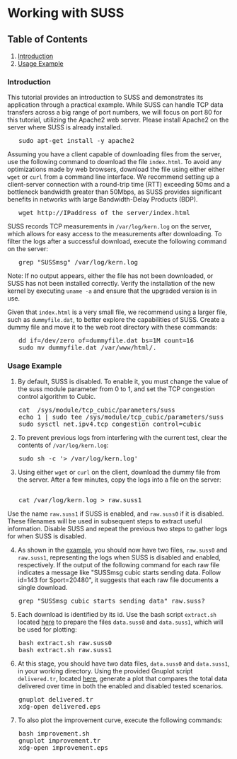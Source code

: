 # Working with SUSS

## Table of Contents
1. [Introduction](#introduction)
2. [Usage Example](#usage-example)

### Introduction

This tutorial provides an introduction to SUSS and demonstrates its application through a practical example.
While SUSS can handle TCP data transfers across a big range of port numbers, we will focus on port 80 for this tutorial, utilizing the Apache2 web server. Please install Apache2 on the server where SUSS is already installed.

<pre>
   sudo apt-get install -y apache2
</pre>

Assuming you have a client capable of downloading files from the server, use the following command to download the file `index.html`. To avoid any optimizations made by web browsers, download the file using either either `wget` or `curl` from a command line interface.
We recommend setting up a client-server connection with a round-trip time (RTT) exceeding 50ms and a bottleneck bandwidth greater than 50Mbps, as SUSS provides significant benefits in networks with large Bandwidth-Delay Products (BDP).

<pre>
   wget http://IPaddress_of_the_server/index.html
</pre>

SUSS records TCP measurements in `/var/log/kern.log` on the server, which allows for easy access to the measurements after downloading.
To filter the logs after a successful download, execute the following command on the server:
<pre>
   grep "SUSSmsg" /var/log/kern.log
</pre>
Note: If no output appears, either the file has not been downloaded, or SUSS has not been installed correctly. Verify the installation of the new kernel by executing `uname -a` and ensure that the upgraded version is in use.


Given that `index.html` is a very small file, we recommend using a larger file, such as `dummyfile.dat`, to better explore the capabilities of SUSS.
Create a dummy file and move it to the web root directory with these commands:

<pre>
   dd if=/dev/zero of=dummyfile.dat bs=1M count=16
   sudo mv dummyfile.dat /var/www/html/.
</pre>


### Usage Example
1. By default, SUSS is disabled. To enable it, you must change the value of the suss module parameter from 0 to 1, and set the TCP congestion control algorithm to Cubic.

<pre>
   cat  /sys/module/tcp_cubic/parameters/suss
   echo 1 | sudo tee /sys/module/tcp_cubic/parameters/suss
   sudo sysctl net.ipv4.tcp_congestion_control=cubic
</pre>

2. To prevent previous logs from interfering with the current test, clear the contents of `/var/log/kern.log`:
<pre>
   sudo sh -c '> /var/log/kern.log'
</pre>

3. Using either `wget` or `curl` on the client, download the dummy file from the server. After a few minutes, copy the logs into a file on the server:
<pre> 
   cat /var/log/kern.log > raw.suss1
</pre>
Use the name `raw.suss1` if SUSS is enabled, and `raw.suss0` if it is disabled. These filenames will be used in subsequent steps to extract useful information.
Disable SUSS and repeat the previous two steps to gather logs for when SUSS is disabled.

4. As shown in the [example](./example), you should now have two files, `raw.suss0` and `raw.suss1`, representing the logs when SUSS is disabled and enabled, respectively.
If the output of the following command for each raw file indicates a message like "SUSSmsg cubic starts sending data. Follow id=143 for Sport=20480", it suggests that each raw file documents a single download.
<pre>
   grep "SUSSmsg cubic starts sending data" raw.suss?
</pre> 

5. Each download is identified by its id. Use the bash script `extract.sh` located [here](./example) to prepare the files `data.suss0` and `data.suss1`, which will be used for plotting:
<pre>
   bash extract.sh raw.suss0
   bash extract.sh raw.suss1
</pre>

6. At this stage, you should have two data files, `data.suss0` and `data.suss1`, in your working directory.
Using the provided Gnuplot script `delivered.tr`, located [here](./example), generate a plot that compares the total data delivered over time in both the enabled and disabled tested scenarios.
<pre>
   gnuplot delivered.tr
   xdg-open delivered.eps
</pre>

7. To also plot the improvement curve, execute the following commands:
<pre>
   bash improvement.sh
   gnuplot improvement.tr
   xdg-open improvement.eps
</pre>
